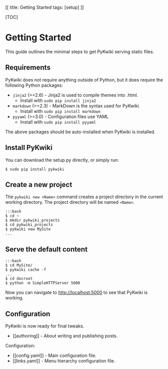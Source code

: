 [[
title: Getting Started
tags: [setup]
]]

[TOC]

# Getting Started

This guide outlines the minimal steps to get PyKwiki serving static files.

## Requirements

PyKwiki does not require anything outside of Python, but it does require the following Python packages:

* `jinja2` (>=2.6) - Jinja2 is used to compile themes into .html.
    * Install with `sudo pip install jinja2`
* `markdown` (>=2.3) - MarkDown is the syntax used for PyKwiki.
    * Install with `sudo pip install markdown`
* `pyyaml` (>=3.0) - Configuration files use YAML
    * Install with `sudo pip install pyyaml`

The above packages should be auto-installed when PyKwiki is installed.

## Install PyKwiki

You can download the setup.py directly, or simply run:

    $ sudo pip install pykwiki

## Create a new project

The `pykwiki new <Name>` command creates a project directory in the current
working directory. The project directory will be named `<Name>`. 

    :::bash
    $ cd ~
    $ mkdir pykwiki_projects
    $ cd pykwiki_projects
    $ pykwiki new MySite
    ...

## Serve the default content

    :::bash
    $ cd MySite/
    $ pykwiki cache -f
    ...
    $ cd docroot
    $ python -m SimpleHTTPServer 5000

Now you can navigate to [http://localhost:5000](http://localhost:5000) to see that PyKwiki is working.

## Configuration

PyKwiki is now ready for final tweaks.

* [[authoring]] - About writing and publishing posts.

Configuration:

* [[config.yaml]] - Main configuration file.
* [[links.yaml]] - Menu hierarchy configuration file.
